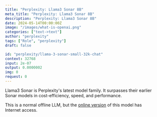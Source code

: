 ```yaml
---
title: "Perplexity: Llama3 Sonar 8B"
meta_title: "Perplexity: Llama3 Sonar 8B"
description: "Perplexity: Llama3 Sonar 8B"
date: 2024-05-14T00:00:00Z
image: "/images/what-is-openai.png"
categories: ["text->text"]
author: "perplexity"
tags: ["Role", "perplexity"]
draft: false

id: "perplexity/llama-3-sonar-small-32k-chat"
context: 32768
input: 2e-07
output: 0.0000002
img: 0
request: 0
---
```


Llama3 Sonar is Perplexity's latest model family. It surpasses their earlier Sonar models in cost-efficiency, speed, and performance.

This is a normal offline LLM, but the [online version](/models/perplexity/llama-3-sonar-small-32k-online) of this model has Internet access.

